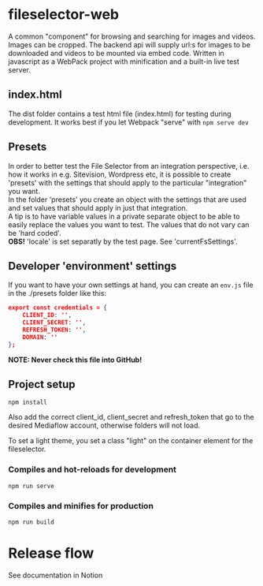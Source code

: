 # fileselector-web
A common "component" for browsing and searching for images and videos. Images can be cropped. The backend api will supply url:s for images to be downloaded and videos to be mounted via embed code.
Written in javascript as a WebPack project with minification and a built-in live test server.

## index.html
The dist folder contains a test html file (index.html) for testing during development.
It works best if you let Webpack "serve" with  ```npm serve dev```

## Presets
In order to better test the File Selector from an integration perspective, i.e. how it works in e.g. Sitevision, Wordpress etc, 
it is possible to create 'presets' with the settings that should apply to the particular "integration" you want.  
In the folder 'presets' you create an object with the settings that are used and set values ​​that should apply in just that integration.  
A tip is to have variable values ​​in a private separate object to be able to easily replace the values ​​you want to test. The values ​​that do not vary can be 'hard coded'.  
<b>OBS!</b> 'locale' is set separatly by the test page. See 'currentFsSettings'.

## Developer 'environment' settings
If you want to have your own settings at hand, you can create an ```env.js``` file in the ./presets folder like this:
```json
export const credentials = {
    CLIENT_ID: '',
    CLIENT_SECRET: '',
    REFRESH_TOKEN: '',
    DOMAIN: ''
};
```
**NOTE: Never check this file into GitHub!**

## Project setup
```
npm install
```

Also add the correct client_id, client_secret and refresh_token that go to the desired Mediaflow account, otherwise folders will not load.

To set a light theme, you set a class "light" on the container element for the fileselector.

### Compiles and hot-reloads for development
```
npm run serve
```

### Compiles and minifies for production
```
npm run build
```

# Release flow
See documentation in Notion